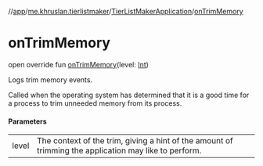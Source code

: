 //[app](../../../index.md)/[me.khruslan.tierlistmaker](../index.md)/[TierListMakerApplication](index.md)/[onTrimMemory](on-trim-memory.md)

# onTrimMemory

open override fun [onTrimMemory](on-trim-memory.md)(level: [Int](https://kotlinlang.org/api/latest/jvm/stdlib/kotlin/-int/index.html))

Logs trim memory events.

Called when the operating system has determined that it is a good time for a process to trim unneeded memory from its process.

#### Parameters

| | |
|---|---|
| level | The context of the trim, giving a hint of the amount of trimming the application may like to perform. |
